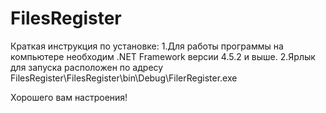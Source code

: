 # FilesRegister

Краткая инструкция по установке:
1.Для работы программы на компьютере необходим .NET Framework версии 4.5.2 и выше.
2.Ярлык для запуска расположен по адресу FilesRegister\FilesRegister\bin\Debug\FilerRegister.exe

Хорошего вам настроения!
